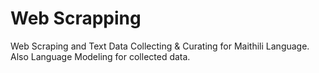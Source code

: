 # Web Scrapping
 Web Scraping and Text Data Collecting & Curating for Maithili Language. Also Language Modeling for collected data.
